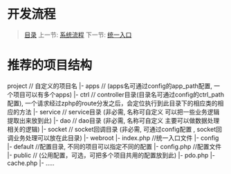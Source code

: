 #  开发流程

   > [目录](<index.md>)
   > 上一节: [系统流程](<1.5.md>)
   > 下一节: [统一入口](<1.7.md>)

   推荐的项目结构
   ========

   project                    //  自定义的项目名
      |-  apps                // (apps名可通过config的app_path配置, 一个项目可以有多个apps)
            |- ctrl           //  controller目录(目录名可通过config的ctrl_path配置), 一个请求经过zphp的route分发之后，会定位执行到此目录下的相应类的相应的方法
            |- service        //  service目录   (非必需, 名称可自定义  可以把一些业务逻辑提取出来放到此)
            |- dao            //  dao目录       (非必需, 名称可自定义  主要可以做数据处理相关的逻辑)
            |- socket         //  socket回调目录 (非必需, 可通过config配置 , socket回调业务处理可以放在此目录)
      |-  webroot
            |- index.php     //统一入口文件
      |-  config
            |- default             //配置目录, 不同的项目可以指定不同的配置
                  |- config.php    //配置文件
            |- public             // (公用配置，可选，可把多个项目共用的配置放到此) 
                  |- pdo.php
                  |- cache.php
                  |- .....